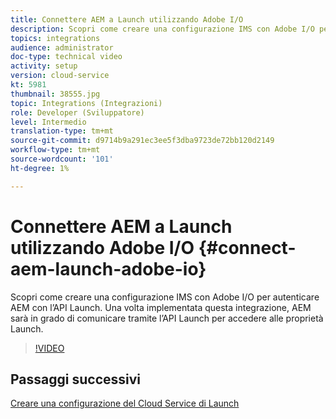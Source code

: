 ```yaml
---
title: Connettere AEM a Launch utilizzando Adobe I/O
description: Scopri come creare una configurazione IMS con Adobe I/O per autenticare AEM con l’API Launch. Una volta implementata questa integrazione, AEM sarà in grado di comunicare tramite l’API Launch per accedere alle proprietà Launch.
topics: integrations
audience: administrator
doc-type: technical video
activity: setup
version: cloud-service
kt: 5981
thumbnail: 38555.jpg
topic: Integrations (Integrazioni)
role: Developer (Sviluppatore)
level: Intermedio
translation-type: tm+mt
source-git-commit: d9714b9a291ec3ee5f3dba9723de72bb120d2149
workflow-type: tm+mt
source-wordcount: '101'
ht-degree: 1%

---
```



# Connettere AEM a Launch utilizzando Adobe I/O {#connect-aem-launch-adobe-io}

Scopri come creare una configurazione IMS con Adobe I/O per autenticare AEM con l’API Launch. Una volta implementata questa integrazione, AEM sarà in grado di comunicare tramite l’API Launch per accedere alle proprietà Launch.

>[!VIDEO](https://video.tv.adobe.com/v/38555?quality=12&learn=on)

## Passaggi successivi

[Creare una configurazione del Cloud Service di Launch](create-launch-cloud-service.md)
